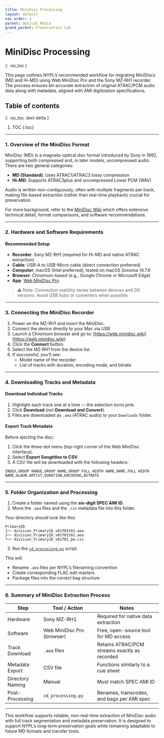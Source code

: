 ```yaml
---
title: MiniDisc Processing
layout: default
nav_order: 3
parent: Optical Media
grand_parent: Preservation Lab
---
```


# MiniDisc Processing
{: .no_toc }

This page outlines NYPL’s recommended workflow for migrating MiniDiscs (MD and Hi-MD) using Web MiniDisc Pro and the Sony MZ-RH1 recorder. The process ensures bit-accurate extraction of original ATRAC/PCM audio data along with metadata, aligned with AMI digitization specifications.

## Table of contents
{: .no_toc .text-delta }

1. TOC
{:toc}

---

### 1. Overview of the MiniDisc Format

MiniDisc (MD) is a magneto-optical disc format introduced by Sony in 1992, supporting both compressed and, in later models, uncompressed audio. There are two general categories:

- **MD (Standard)**: Uses ATRAC1/ATRAC3 lossy compression
- **Hi-MD**: Supports ATRAC3plus and uncompressed Linear PCM (WAV)

Audio is written non-contiguously, often with multiple fragments per track, making file-based extraction (rather than real-time playback) crucial for preservation.

For more background, refer to the [MiniDisc Wiki](https://www.minidisc.wiki/start/) which offers extensive technical detail, format comparisons, and software recommendations.

---

### 2. Hardware and Software Requirements

#### **Recommended Setup**

- **Recorder**: Sony MZ-RH1 (required for Hi-MD and native ATRAC extraction)
- **Cable**: USB-A to USB-Micro cable (direct connection preferred)
- **Computer**: macOS (Intel preferred); tested on macOS Sonoma 14.7.6
- **Browser**: Chromium-based (e.g., Google Chrome or Microsoft Edge)
- **App**: [Web MiniDisc Pro](https://web.minidisc.wiki/)

> ⚠️ Note: Connection stability varies between devices and OS versions. Avoid USB hubs or converters when possible.

---

### 3. Connecting the MiniDisc Recorder

1. Power on the MZ-RH1 and insert the MiniDisc.
2. Connect the device directly to your Mac via USB.
3. Launch a Chromium browser and go to: [https://web.minidisc.wiki](https://web.minidisc.wiki)
4. Click the **Connect** button.
5. Select the MZ-RH1 from the device list.
6. If successful, you’ll see:
   - Model name of the recorder
   - List of tracks with duration, encoding mode, and bitrate

---

### 4. Downloading Tracks and Metadata

#### **Download Individual Tracks**

1. Highlight each track one at a time — the selection turns pink.
2. Click **Download** (not **Download and Convert**).
3. Files are downloaded as `.aea` (ATRAC audio) to your `Downloads` folder.

#### **Export Track Metadata**

Before ejecting the disc:

1. Click the three-dot menu (top-right corner of the Web MiniDisc interface).
2. Select **Export Songtitles to CSV**.
3. A CSV file will be downloaded with the following headers:

```
INDEX,GROUP RANGE,GROUP NAME,GROUP FULL WIDTH NAME,NAME,FULL WIDTH NAME,ALBUM,ARTIST,DURATION,ENCODING,BITRATE
```

---

### 5. Folder Organization and Processing

1. Create a folder named using the **six-digit SPEC AMI ID**.
2. Move the `.aea` files and the `.csv` metadata file into this folder.

Your directory should look like this:

```
PrimaryID
├── division_PrimaryID_v01f01t01.aea
├── division_PrimaryID_v01f01t02.aea
└── division_PrimaryID_v01f01_pm.csv
```

3. Run the [`cd_processing.py`](https://github.com/NYPL/ami-preservation/blob/main/ami_scripts/cd_processing.py) script.

This will:

- Rename `.aea` files per NYPL’s filenaming convention
- Create corresponding FLAC edit masters
- Package files into the correct bag structure

---

### 6. Summary of MiniDisc Extraction Process

| Step                   | Tool / Action              | Notes                                                      |
|------------------------|----------------------------|------------------------------------------------------------|
| Hardware               | Sony MZ-RH1                | Required for native data extraction                        |
| Software               | Web MiniDisc Pro (browser) | Free, open-source tool for MD access                       |
| Track Download         | `.aea` files               | Retains ATRAC/PCM streams exactly as recorded              |
| Metadata Export        | CSV file                   | Functions similarly to a cue sheet                         |
| Directory Naming       | Manual                     | Must match SPEC AMI ID                                     |
| Post-Processing        | `cd_processing.py`         | Renames, transcodes, and bags per AMI spec                 |

---

This workflow supports reliable, non-real-time extraction of MiniDisc audio with full track segmentation and metadata preservation. It is designed to support NYPL’s long-term preservation goals while remaining adaptable to future MD formats and transfer tools.
